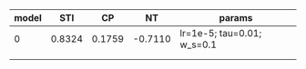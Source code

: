 | model | STI | CP | NT | params |
|---|---|---|---|---|
| 0 | 0.8324  | 0.1759 | -0.7110 | lr=1e-5; tau=0.01; w_s=0.1 |
|   |   |   |   |   |
|   |   |   |   |   |